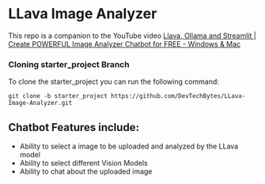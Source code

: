 # LLava Image Analyzer

This repo is a companion to the YouTube video <a href="https://youtu.be/1IosVm-OERs">Llava, Ollama and Streamlit | Create POWERFUL Image Analyzer Chatbot for FREE - Windows & Mac</a>


### Cloning starter_project Branch
To clone the starter_project you can run the following command:

```
git clone -b starter_project https://github.com/DevTechBytes/LLava-Image-Analyzer.git
```

## Chatbot Features include:
- Ability to select a image to be uploaded and analyzed by the LLava model
- Ability to select different Vision Models
- Ability to chat about the uploaded image

